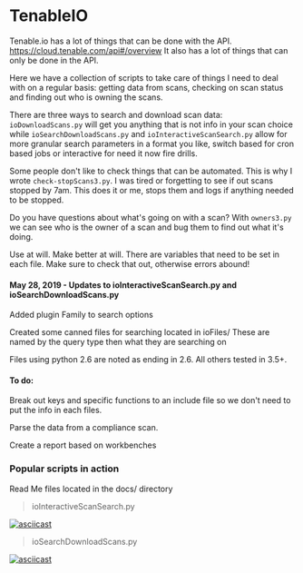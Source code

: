 # TenableIO
Tenable.io has a lot of things that can be done with the API.  https://cloud.tenable.com/api#/overview  It also has a lot of things that can only be done in the API. 

Here we have a collection of scripts to take care of things I need to deal with on a regular basis:  getting data from scans, checking on scan status and finding out who is owning the scans.

There are three ways to search and download scan data:  ``ioDownloadScans.py`` will get you anything that is not info in your scan choice while ``ioSearchDownloadScans.py`` and ``ioInteractiveScanSearch.py`` allow for more granular search parameters in a format you like, switch based for cron based jobs or interactive for need it now fire drills.

Some people don't like to check things that can be automated.  This is why I wrote ``check-stopScans3.py``.  I was tired or forgetting to see if out scans stopped by 7am.  This does it or me, stops them and logs if anything needed to be stopped.

Do you have questions about what's going on with a scan?  With ``owners3.py`` we can see who is the owner of a scan and bug them to find out what it's doing.


Use at will.  Make better at will.  There are variables that need to be set in each file.  Make sure to check that out, otherwise errors abound!

#### May 28, 2019 - Updates to ioInteractiveScanSearch.py and ioSearchDownloadScans.py

Added plugin Family to search options

Created some canned files for searching located in ioFiles/  These are named by the query type then what they are searching on

Files using python 2.6 are noted as ending in 2.6.  All others tested in 3.5+.

#### To do:

Break out keys and specific functions to an include file so we don't need to put the info in each files.

Parse the data from a compliance scan.

Create a report based on workbenches


### Popular scripts in action

Read Me files located in the docs/ directory

> ioInteractiveScanSearch.py

[![asciicast](https://asciinema.org/a/242579.svg)](https://asciinema.org/a/242579)

> ioSearchDownloadScans.py

[![asciicast](https://asciinema.org/a/242426.svg)](https://asciinema.org/a/242426)
